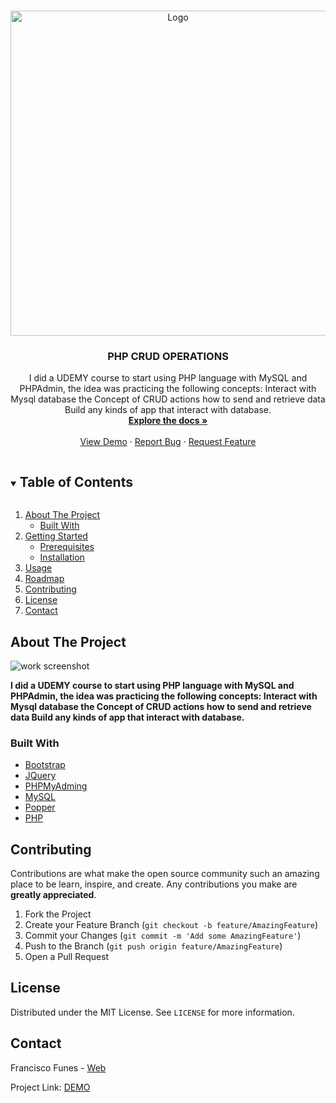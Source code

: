 <!-- PROJECT LOGO -->
<br />
<p align="center">
  <a href="https://github.com/franciscofunes/php-crud-todo">
    <img src="https://i.imgur.com/e0KpRYE.png" alt="Logo" width="520" height="520">
  </a>

  <h3 align="center">PHP CRUD OPERATIONS</h3>

  <p align="center">
    I did a UDEMY course to start using PHP language with MySQL and PHPAdmin, the idea was practicing the following concepts: Interact with Mysql database the Concept of CRUD actions how to send and retrieve data Build any kinds of app that interact with database.
    <br />
    <a href="https://github.com/franciscofunes/php-crud-todo"><strong>Explore the docs »</strong></a>
    <br />
    <br />
    <a href="https://equaldev.netlify.app/en/">View Demo</a>
    ·
    <a href="https://github.com/franciscofunes/equaldevweb/issues">Report Bug</a>
    ·
    <a href="https://github.com/franciscofunes/equaldevweb/issues">Request Feature</a>
  </p>
</p>



<!-- TABLE OF CONTENTS -->
<details open="open">
  <summary><h2 style="display: inline-block">Table of Contents</h2></summary>
  <ol>
    <li>
      <a href="#about-the-project">About The Project</a>
      <ul>
        <li><a href="#built-with">Built With</a></li>
      </ul>
    </li>
    <li>
      <a href="#getting-started">Getting Started</a>
      <ul>
        <li><a href="#prerequisites">Prerequisites</a></li>
        <li><a href="#installation">Installation</a></li>
      </ul>
    </li>
    <li><a href="#usage">Usage</a></li>
    <li><a href="#roadmap">Roadmap</a></li>
    <li><a href="#contributing">Contributing</a></li>
    <li><a href="#license">License</a></li>
    <li><a href="#contact">Contact</a></li>
  </ol>
</details>



<!-- ABOUT THE PROJECT -->
## About The Project

<img src="https://i.imgur.com/Q96SXZd.jpg"
     alt="work screenshot" /> <br/>


**I did a UDEMY course to start using PHP language with MySQL and PHPAdmin, the idea was practicing the following concepts: Interact with Mysql database the Concept of CRUD actions how to send and retrieve data Build any kinds of app that interact with database.**


### Built With

* [Bootstrap](https://getbootstrap.com)
* [JQuery](https://jquery.com)
* [PHPMyAdming](https://yiotis.net/filterizr/#/)
* [MySQL](https://yiotis.net/filterizr/#/)
* [Popper](https://yiotis.net/filterizr/#/)
* [PHP](https://yiotis.net/filterizr/#/)


<!-- CONTRIBUTING -->
## Contributing

Contributions are what make the open source community such an amazing place to be learn, inspire, and create. Any contributions you make are **greatly appreciated**.

1. Fork the Project
2. Create your Feature Branch (`git checkout -b feature/AmazingFeature`)
3. Commit your Changes (`git commit -m 'Add some AmazingFeature'`)
4. Push to the Branch (`git push origin feature/AmazingFeature`)
5. Open a Pull Request

<!-- LICENSE -->
## License

Distributed under the MIT License. See `LICENSE` for more information.


<!-- CONTACT -->
## Contact

Francisco Funes - [Web](https://franciscofunes.netlify.com/)

Project Link: [DEMO](https://equaldev.netlify.app/en/)